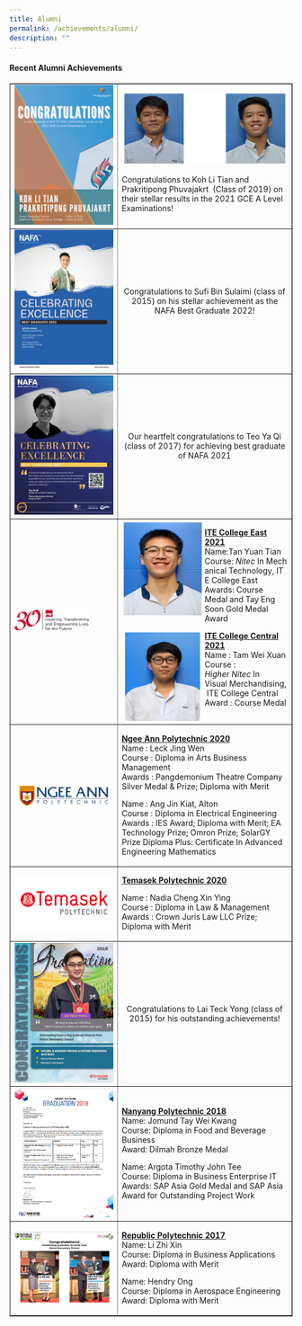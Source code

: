 ```yaml
---
title: Alumni
permalink: /achievements/alumni/
description: ""
---
```

<h4><strong>Recent Alumni Achievements</strong></h4>
<table style="border-collapse: collapse; width: 100%;" border="1">
<tbody>
<tr>
<td style="width: 50%;"><img src="/images/al1.png">
</td>
<td style="width: 50%;"><img src="/images/al2.png">
<p>Congratulations to Koh Li Tian and Prakritipong Phuvajakrt&nbsp; (Class of 2019) on their stellar results in the 2021 GCE A Level Examinations!&nbsp;</p>
</td>
</tr>
<tr>
<td style="width: 50%;"><img src="/images/al3.jpg"></td>
<td style="width: 50%; text-align: center;">
<p>Congratulations to Sufi Bin Sulaimi (class of 2015) on his stellar achievement as the NAFA Best Graduate 2022!</p>
</td>
</tr>
<tr>
<td style="width: 50%;"><img src="/images/al4.jpg"></td>
<td style="width: 50%;">
<p style="text-align: center;">Our heartfelt congratulations to Teo Ya Qi (class of 2017) for achieving best graduate of NAFA 2021</p>
</td>
</tr>
<tr>
<td style="width: 50%;"><img style="width: 75%;" src="/images/al5.png"></td>
<td style="width: 50%;">
<img style="width: 50%;" src="/images/al6.png" align = "left" /><p><strong><u>ITE College East 2021<br /></u></strong>Name:Tan Yuan&nbsp;Tian<br />Course:&nbsp;<em>Nitec</em>&nbsp;In&nbsp;Mechanical&nbsp;Technology,&nbsp;ITE College&nbsp;East<br />Awards: Course Medal and Tay Eng Soon Gold Medal Award</p>
<img style="width: 50%;" src="/images/al7.png" align = "left" />
	<p><strong><u>I</u></strong><strong><u>TE College Central 2021<br /></u></strong>Name : Tam&nbsp;Wei&nbsp;Xuan<br />Course : <em>Higher&nbsp;Nitec</em>&nbsp;In Visual&nbsp;Merchandising,&nbsp;ITE&nbsp;College&nbsp;Central<br />Award : Course Medal</p>
</td>
</tr>
<tr>
<td style="width: 50%;"><img src="/images/al8.png"></td>
<td style="width: 50%;">
<p dir="ltr"><span style="text-decoration: underline;"><strong>Ngee Ann Polytechnic 2020</strong></span><br />Name : Leck Jing Wen<br />Course : Diploma in Arts Business Management<br />Awards : Pangdemonium Theatre Company Silver Medal &amp; Prize; Diploma with Merit</p>
<p dir="ltr">Name : Ang Jin Kiat, Alton<br />Course : Diploma in Electrical Engineering<br />Awards : IES Award; Diploma with Merit; EA Technology Prize; Omron Prize; SolarGY Prize Diploma Plus: Certificate In Advanced Engineering Mathematics</p>
</td>
</tr>
<tr>
<td style="width: 50%;"><img src="/images/al9.png"></td>
<td style="width: 50%;">
<p dir="ltr"><span style="text-decoration: underline;"><strong>Temasek Polytechnic 2020</strong></span></p>
<p dir="ltr">Name : Nadia Cheng Xin Ying<br />Course : Diploma in Law &amp; Management<br />Awards : Crown Juris Law LLC Prize; Diploma with Merit</p>
</td>
</tr>
<tr>
<td style="width: 50%;"><img src="/images/al10.jpg"></td>
<td style="width: 50%;">
<p style="text-align: center;">Congratulations to Lai Teck Yong (class of 2015) for his outstanding achievements!</p>
</td>
</tr>
<tr>
<td style="width: 50%;"><img src="/images/al11.png"></td>
<td style="width: 50%;">
<p><strong><u>Nanyang Polytechnic 2018<br /></u></strong>Name: Jomund Tay Wei Kwang<br />Course: Diploma in Food and Beverage Business<br />Award:&nbsp;Dilmah Bronze Medal</p>
<p>Name: Argota Timothy John Tee&nbsp;<br />Course: Diploma in Business Enterprise IT<br />Awards: SAP Asia Gold Medal and SAP Asia Award for Outstanding Project Work&nbsp;</p>
</td>
</tr>
<tr>
<td style="width: 50%;"><img src="/images/al12.png"></td>
<td style="width: 50%;">
<p><strong><u>Republic Polytechnic 2017<br /></u></strong>Name: Li Zhi Xin<br />Course: Diploma in Business Applications<br />Award: Diploma with Merit</p>
<p>Name: Hendry Ong<br />Course: Diploma in Aerospace Engineering<br />Award: Diploma with Merit</p>
</td>
</tr>
</tbody>
</table>